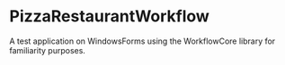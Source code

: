 # PizzaRestaurantWorkflow
A test application on WindowsForms using the WorkflowCore library for familiarity purposes.

